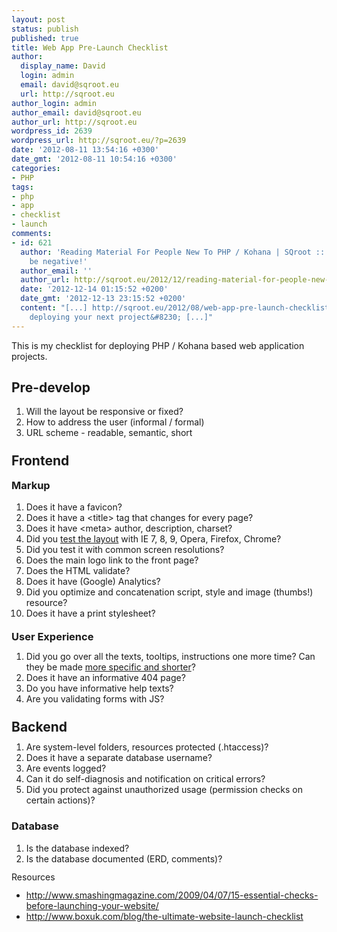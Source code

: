 ```yaml
---
layout: post
status: publish
published: true
title: Web App Pre-Launch Checklist
author:
  display_name: David
  login: admin
  email: david@sqroot.eu
  url: http://sqroot.eu
author_login: admin
author_email: david@sqroot.eu
author_url: http://sqroot.eu
wordpress_id: 2639
wordpress_url: http://sqroot.eu/?p=2639
date: '2012-08-11 13:54:16 +0300'
date_gmt: '2012-08-11 10:54:16 +0300'
categories:
- PHP
tags:
- php
- app
- checklist
- launch
comments:
- id: 621
  author: 'Reading Material For People New To PHP / Kohana | SQroot :: Don&#039;t
    be negative!'
  author_email: ''
  author_url: http://sqroot.eu/2012/12/reading-material-for-people-new-to-php-kohana/
  date: '2012-12-14 01:15:52 +0200'
  date_gmt: '2012-12-13 23:15:52 +0200'
  content: "[...] http://sqroot.eu/2012/08/web-app-pre-launch-checklist/ - Before
    deploying your next project&#8230; [...]"
---
```

<div>This is my checklist for deploying PHP / Kohana based web application projects.</div>
<h2>Pre-develop</h2>
<div>
<ol>
<li>Will the layout be responsive or fixed?</li>
<li>How to address the user (informal / formal)</li>
<li>URL scheme - readable, semantic, short</li>
</ol>
</div>
<h2><span style="line-height: 13px;">Frontend</span></h2>
<h3>Markup</h3>
<ol>
<li><span style="line-height: 13px;">Does it have a favicon?</span></li>
<li><span style="line-height: 13px;">Does it have a &lt;title&gt; tag that changes for every page?</span></li>
<li><span style="line-height: 13px;">Does it have &lt;meta&gt; author, description, charset?</span></li>
<li><span style="line-height: 13px;">Did you <a href="https://browserling.com/">test the layout</a> with IE 7, 8, 9, Opera, Firefox, Chrome?</span></li>
<li><span style="line-height: 13px;">Did you test it with common screen resolutions?</span></li>
<li><span style="line-height: 13px;">Does the main logo link to the front page?</span></li>
<li><span style="line-height: 13px;">Does the HTML validate?</span></li>
<li><span style="line-height: 13px;">Does it have (Google) Analytics?</span></li>
<li><span style="line-height: 13px;">Did you optimize and concatenation script, style and image (thumbs!) resource?</span></li>
<li><span style="line-height: 13px;">Does it have a print stylesheet?</span></li>
</ol>
<h3><span style="line-height: 13px;">User Experience</span></h3>
<ol>
<li>Did you go over all the texts, tooltips, instructions one more time? Can they be made <a href="http://developer.android.com/design/style/writing.html">more specific and shorter</a>?</li>
<li>Does it have an informative 404 page?</li>
<li>Do you have informative help texts?</li>
<li>Are you validating forms with JS?</li>
</ol>
<h2><span style="line-height: 13px;">Backend</span></h2>
<div>
<ol>
<li>Are system-level folders, resources protected (.htaccess)?</li>
<li>Does it have a separate database username?</li>
<li>Are events logged?</li>
<li>Can it do self-diagnosis and notification on critical errors?</li>
<li>Did you protect against unauthorized usage (permission checks on certain actions)?</li>
</ol>
</div>
<h3>Database</h3>
<div>
<ol>
<li>Is the database indexed?</li>
<li>Is the database documented (ERD, comments)?</li>
</ol>
</div>
<div><span style="line-height: 13px;">Resources</span></div>
<div>
<ul>
<li><a href="http://www.smashingmagazine.com/2009/04/07/15-essential-checks-before-launching-your-website/">http://www.smashingmagazine.com/2009/04/07/15-essential-checks-before-launching-your-website/</a></li>
<li><a href="http://www.boxuk.com/blog/the-ultimate-website-launch-checklist">http://www.boxuk.com/blog/the-ultimate-website-launch-checklist</a></li>
</ul>
</div>
